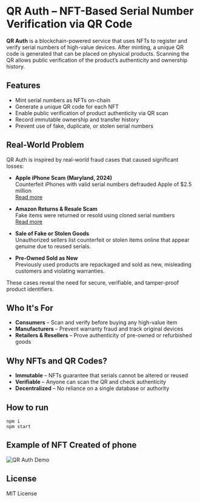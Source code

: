 # QR Auth – NFT-Based Serial Number Verification via QR Code

**QR Auth** is a blockchain-powered service that uses NFTs to register and verify serial numbers of high-value devices. After minting, a unique QR code is generated that can be placed on physical products. Scanning the QR allows public verification of the product’s authenticity and ownership history.

## Features

- Mint serial numbers as NFTs on-chain
- Generate a unique QR code for each NFT
- Enable public verification of product authenticity via QR scan
- Record immutable ownership and transfer history
- Prevent use of fake, duplicate, or stolen serial numbers

## Real-World Problem

QR Auth is inspired by real-world fraud cases that caused significant losses:

- **Apple iPhone Scam (Maryland, 2024)**  
  Counterfeit iPhones with valid serial numbers defrauded Apple of $2.5 million  
  [Read more](https://www.usatoday.com/story/news/nation/2024/10/04/counterfeit-iphone-scammers-apple/75518287007)

- **Amazon Returns & Resale Scam**  
  Fake items were returned or resold using cloned serial numbers  
  [Read more](https://storage.courtlistener.com/recap/gov.uscourts.wawd.329310/gov.uscourts.wawd.329310.1.0.pdf)

- **Sale of Fake or Stolen Goods**  
  Unauthorized sellers list counterfeit or stolen items online that appear genuine due to reused serials.

- **Pre-Owned Sold as New**  
  Previously used products are repackaged and sold as new, misleading customers and violating warranties.

These cases reveal the need for secure, verifiable, and tamper-proof product identifiers.

## Who It's For

- **Consumers** – Scan and verify before buying any high-value item
- **Manufacturers** – Prevent warranty fraud and track original devices
- **Retailers & Resellers** – Prove authenticity of pre-owned or refurbished goods

## Why NFTs and QR Codes?

- **Immutable** – NFTs guarantee that serials cannot be altered or reused
- **Verifiable** – Anyone can scan the QR and check authenticity
- **Decentralized** – No reliance on a single database or authority

## How to run
```
npm i
npm start
```

## Example of NFT Created of phone

![QR Auth Demo](https://github.com/user-attachments/assets/93fbef6c-bf3f-480a-873c-9358eb2b1359)


## License

MIT License
